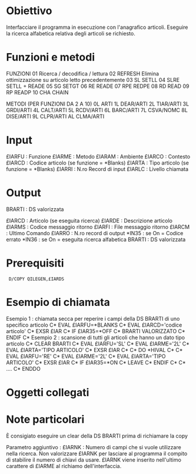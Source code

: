 # Obiettivo
 Interfacciare il programma in esecuzione con l'anagrafico articoli.
Eseguire la ricerca alfabetica relativa degli articoli se richiesto.

# Funzioni e metodi
FUNZIONI
01           Ricerca / decodifica / lettura
02 REFRESH   Elimina ottimizzazione su articolo letto precedentemente
03 SL        SETLL
04 SLRE      SETLL + READE
05 SG        SETGT
06 RE        READE
07 RPE       REDPE
08 RD        READ
09 RP        READP
10 CHA       CHAIN

METODI (PER FUNZIONI DA 2 A 10)
   0L         ARTI
   1L         DEAR/ARTI
   2L         TIAR/ARTI
   3L         GRDI/ARTI
   4L         CALT/ARTI
   5L         RCDV/ARTI
   6L         BARC/ARTI
   7L         CSVA/NOMC
   8L         DISE/ARTI
   9L         CLPR/ARTI
   AL         CLMA/ARTI


# Input
£IARFU :  Funzione
£IARME :  Metodo
£IARAM :  Ambiente
£IARCO :  Contesto
£IARCD :  Codice articolo (se funzione = \*Blanks)
£IARTA :  Tipo   articolo (se funzione = \*Blanks)
£IARRI :  N.ro Record di input
£IARLC :  Livello chiamata

# Output

BRARTI :  DS valorizzata

 £IARCD :  Articolo (se eseguita ricerca)
£IARDE :  Descrizione articolo
£IARMS :  Codice messaggio ritorno
£IARFI :  File   messaggio ritorno
£IARCM :  Ultimo Comando
£IARRO :  N.ro record di output
\*IN35  :  se On = Codice errato
\*IN36  :  se On = eseguita ricerca alfabetica
BRARTI :  DS valorizzata

# Prerequisiti

     D/COPY QILEGEN,£IARDS

# Esempio di chiamata

Esempio 1 :  chiamata secca per reperire i campi della DS BRARTI di uno specifico articolo
     C\*                  EVAL      £IARFU=\*BLANKS
     C\*                  EVAL      £IARCD='codice articolo'
     C\*                  EXSR      £IAR
     C\*                  IF        £IAR35=\*OFF
     C\*                  BRARTI VALORIZZATO
     C\*                  ENDIF
     C\*
Esempio 2 :  scansione di tutti gli articoli che hanno un dato tipo articolo
     C\*                  CLEAR                   BRARTI
     C\*                  EVAL      £IARFU='SL'
     C\*                  EVAL      £IARME='2L'
     C\*                  EVAL      £IARTA='TIPO ARTICOLO'
     C\*                  EXSR      £IAR
     C\*
     C\*                  DO        \*HIVAL
     C\*
     C\*                  EVAL      £IARFU='RE'
     C\*                  EVAL      £IARME='2L'
     C\*                  EVAL      £IARTA='TIPO ARTICOLO'
     C\*                  EXSR      £IAR
     C\*                  IF        £IAR35=\*ON
     C\*                  LEAVE
     C\*                  ENDIF
     C\*
     C\*                  ....
     C\*                  ENDDO

# Oggetti collegati

# Note particolari

È consigiato eseguire un clear della DS BRARTI prima di richiamare la copy

Parametro aggiuntivo : 
£IARNK :  Numero di campi che si vuole utilizzare nella ricerca.
Non valorizzare £IARNK per lasciare al programma il compito di stabilire il numero di chiavi da usare.
£IARNK viene inserito nell'ultimo carattere di £IARME al richiamo dell'interfaccia.

